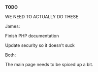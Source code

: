 **TODO**

WE NEED TO ACTUALLY DO THESE

James:

Finish PHP documentation

Update security so it doesn't suck

Both:

The main page needs to be spiced up a bit.
